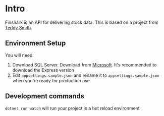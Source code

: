 # Intro

Finshark is an API for delivering stock data. This is based on a project from [Teddy Smith](https://www.youtube.com/playlist?list=PL82C6-O4XrHfrGOCPmKmwTO7M0avXyQKc).

## Environment Setup

You will need:

1. Download SQL Server. Download from [Microsoft](https://www.microsoft.com/en-us/sql-server/sql-server-downloads). It's recommended to download the Express version
2. Edit `appsettings.sample.json` and rename it to `appsettings.sample.json` when you're ready for production use 

## Development commands

`dotnet run watch` will run your project in a hot reload environment
